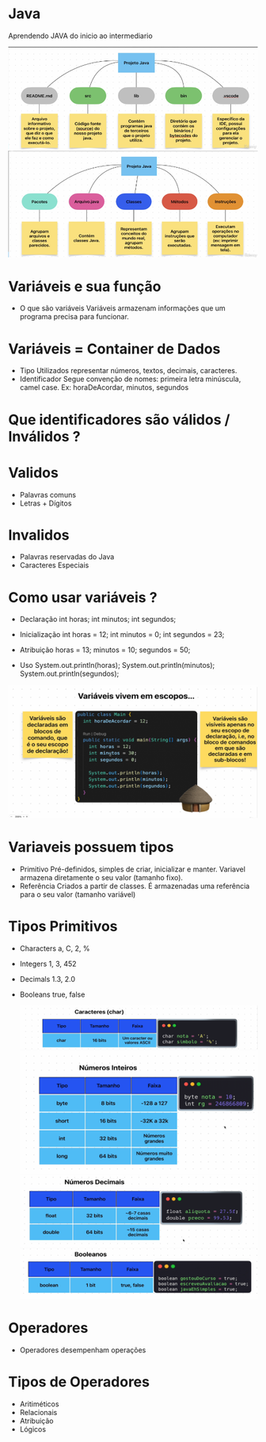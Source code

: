 # Java
Aprendendo JAVA do inicio ao intermediario

![alt text](image.png)
![alt text](image-1.png)

# Variáveis e sua função
* O que são variáveis
    Variáveis armazenam informações que um programa precisa para funcionar.

# Variáveis = Container de Dados
* Tipo 
    Utilizados representar números, textos, decimais, caracteres.
* Identificador
    Segue convenção de nomes: primeira letra minúscula, camel case.
    Ex: horaDeAcordar, minutos, segundos

# Que identificadores são válidos / Inválidos ?
# Validos
* Palavras comuns
* Letras + Dígitos
# Invalidos
* Palavras reservadas do Java
* Caracteres Especiais

# Como usar variáveis ?
* Declaração
    int horas;
    int minutos;
    int segundos;

* Inicialização
    int horas = 12;
    int minutos = 0;
    int segundos = 23;

* Atribuição
    horas = 13;
    minutos = 10;
    segundos = 50;

* Uso
    System.out.println(horas);
    System.out.println(minutos);
    System.out.println(segundos);

![alt text](image-2.png)

# Variaveis possuem tipos
* Primitivo
    Pré-definidos, simples de criar, inicializar e manter. Variavel armazena diretamente o seu valor (tamanho fixo).
* Referência
    Criados a partir de classes. É armazenadas uma referência para o seu valor (tamanho variável)

# Tipos Primitivos
* Characters
  a, C, 2, %

* Integers
  1, 3, 452

* Decimals
  1.3, 2.0

* Booleans
  true, false

  ![alt text](image-3.png)
  ![alt text](image-4.png)
  ![alt text](image-5.png)
  ![alt text](image-6.png)

# Operadores
* Operadores desempenham operações

# Tipos de Operadores
* Aritiméticos
* Relacionais
* Atribuição
* Lógicos
